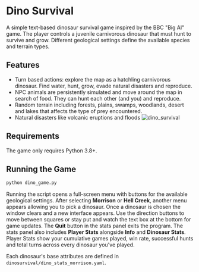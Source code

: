 # Dino Survival

A simple text-based dinosaur survival game inspired by the BBC "Big Al" game. The player controls a juvenile carnivorous dinosaur that must hunt to survive and grow. Different geological settings define the available species and terrain types.

## Features

- Turn based actions: explore the map as a hatchling carnivorous dinosaur. Find water, hunt, grow, evade natural disasters and reproduce.
- NPC animals are persistently simulated and move around the map in search of food. They can hunt each other (and you) and reproduce. 
- Random terrain including forests, plains, swamps, woodlands, desert and lakes that affects the type of prey encountered.
- Natural disasters like volcanic eruptions and floods
![dino_survival](https://github.com/user-attachments/assets/59829804-66df-408c-9126-a691240e1f65)
## Requirements

The game only requires Python 3.8+.

## Running the Game

```bash
python dino_game.py
```

Running the script opens a full-screen menu with buttons for the available
geological settings. After selecting **Morrison** or **Hell Creek**, another
menu appears allowing you to pick a dinosaur. Once a dinosaur is chosen the
window clears and a new interface appears. Use the direction buttons to move
between squares or stay put and watch the text box at the bottom for game
updates. The **Quit** button in the stats panel exits the program.
The stats panel also includes **Player Stats** alongside **Info** and
**Dinosaur Stats**. Player Stats show your cumulative games played, win rate,
successful hunts and total turns across every dinosaur you've played.

Each dinosaur's base attributes are defined in `dinosurvival/dino_stats_morrison.yaml`.

